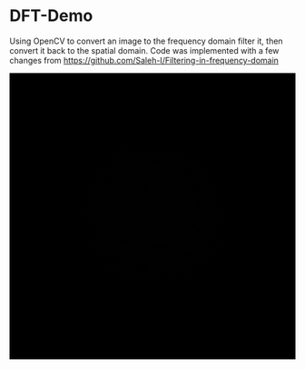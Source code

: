 # DFT-Demo
Using OpenCV to convert an image to the frequency domain filter it, then convert it back to the spatial domain.
Code was implemented with a few changes from https://github.com/Saleh-I/Filtering-in-frequency-domain

![alt text](https://github.com/Jax45/DFT-Demo/blob/main/DFT.jpg?raw=true)
